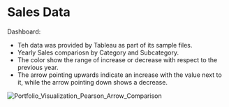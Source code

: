 # Sales Data 

Dashboard:
- Teh data was provided by Tableau as part of its sample files.
- Yearly Sales compariosn by Category and Subcategory.
- The color show the range of increase or decrease with respect to the previous year.
- The arrow pointing upwards indicate an increase with the value next to it, while the arrow pointing down shows a decrease.

![Portfolio_Visualization_Pearson_Arrow_Comparison](https://user-images.githubusercontent.com/104345634/218298080-125b734a-499f-4ddd-86d6-a00411b5bf74.jpg)
